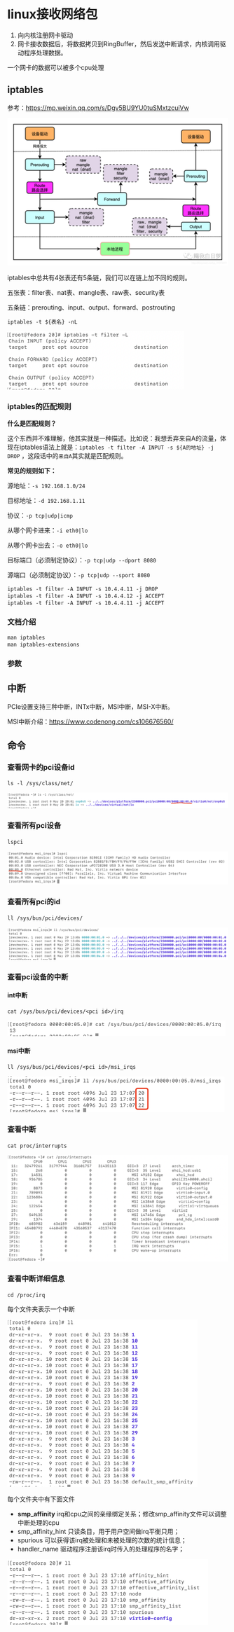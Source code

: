 # linux接收网络包



1. 向内核注册网卡驱动
2. 网卡接收数据后，将数据拷贝到RingBuffer，然后发送中断请求，内核调用驱动程序处理数据。



一个网卡的数据可以被多个cpu处理





## iptables

参考：https://mp.weixin.qq.com/s/Dgv5BU9YU0tuSMxtzcuiVw

<img src="/linux/.assert/linux接收网络包流程/640-20230723182112969.png" alt="图片" style="zoom: 67%;" />



iptables中总共有4张表还有5条链，我们可以在链上加不同的规则。

五张表：filter表、nat表、mangle表、raw表、security表

五条链：prerouting、input、output、forward、postrouting



```
iptables -t ${表名} -nL
```



<img src="/linux/.assert/linux接收网络包流程/image-20230723194922276.png" alt="image-20230723194922276" style="zoom:50%;" />



### iptables的匹配规则

**什么是匹配规则？**

这个东西并不难理解，他其实就是一种描述。比如说：我想丢弃来自A的流量，体现在iptables语法上就是：`iptables -t filter -A INPUT -s ${A的地址} -j DROP` ，这段话中的`来自A`其实就是匹配规则。

**常见的规则如下：**

源地址：`-s 192.168.1.0/24`

目标地址：`-d 192.168.1.11`

协议：`-p tcp|udp|icmp`

从哪个网卡进来：`-i eth0|lo`

从哪个网卡出去：`-o eth0|lo`

目标端口（必须制定协议）：`-p tcp|udp --dport 8080`

源端口（必须制定协议）：`-p tcp|udp --sport 8080`



```
iptables -t filter -A INPUT -s 10.4.4.11 -j DROP
iptables -t filter -A INPUT -s 10.4.4.12 -j ACCEPT
iptables -t filter -A INPUT -s 10.4.4.11 -j ACCEPT
```



### 文档介绍

```
man iptables
man iptables-extensions
```



### 参数

















## 中断

PCIe设置支持三种中断，INTx中断，MSI中断，MSI-X中断。



MSI中断介绍：https://www.codenong.com/cs106676560/



## 命令



### 查看网卡的pci设备id

`ls -l /sys/class/net/`



<img src="/linux/.assert/linux接收网络包流程/image-20230723171603601.png" alt="image-20230723171603601" style="zoom:50%;" />



### 查看所有pci设备

`lspci`

<img src="/linux/.assert/linux接收网络包流程/image-20230723171724304.png" alt="image-20230723171724304" style="zoom:50%;" />



### 查看所有pci的id

`ll /sys/bus/pci/devices/`

<img src="/linux/.assert/linux接收网络包流程/image-20230723171949738.png" alt="image-20230723171949738" style="zoom:50%;" />



### 查看pci设备的中断

#### int中断

`cat /sys/bus/pci/devices/<pci id>/irq`

<img src="/linux/.assert/linux接收网络包流程/image-20230723173147554.png" alt="image-20230723173147554" style="zoom:50%;" />

#### msi中断

`ll /sys/bus/pci/devices/<pci id>/msi_irqs`

<img src="/linux/.assert/linux接收网络包流程/image-20230723172114191.png" alt="image-20230723172114191" style="zoom:50%;" />

### 查看中断

`cat proc/interrupts`

<img src="/linux/.assert/linux接收网络包流程/image-20230723164904474.png" alt="image-20230723164904474" style="zoom:50%;" />



### 查看中断详细信息

`cd /proc/irq`

每个文件夹表示一个中断

<img src="/linux/.assert/linux接收网络包流程/image-20230723174449349.png" alt="image-20230723174449349" style="zoom:50%;" />

每个文件夹中有下面文件

- **smp_affinity**       irq和cpu之间的亲缘绑定关系；修改smp_affinity文件可以调整中断处理的cpu
- smp_affinity_hint  只读条目，用于用户空间做irq平衡只用；
- spurious          可以获得该irq被处理和未被处理的次数的统计信息；
- handler_name    驱动程序注册该irq时传入的处理程序的名字；

<img src="/linux/.assert/linux接收网络包流程/image-20230723174548432.png" alt="image-20230723174548432" style="zoom:50%;" />



